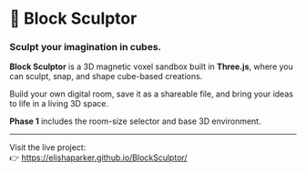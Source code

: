 # 🧱 Block Sculptor
### Sculpt your imagination in cubes.

**Block Sculptor** is a 3D magnetic voxel sandbox built in **Three.js**, where you can sculpt, snap, and shape cube-based creations.

Build your own digital room, save it as a shareable file, and bring your ideas to life in a living 3D space.

**Phase 1** includes the room-size selector and base 3D environment.

---
Visit the live project:  
👉 https://elishaparker.github.io/BlockSculptor/
